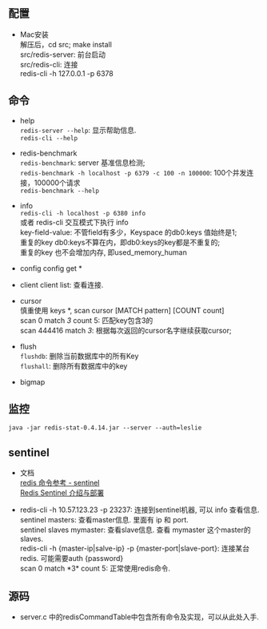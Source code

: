 ## 配置 ##
  * Mac安装  
    解压后，cd src;   make install  
    src/redis-server:  前台启动  
    src/redis-cli:  连接  
    redis-cli -h 127.0.0.1 -p 6378  

## 命令 ##
  * help  
  `redis-server --help`: 显示帮助信息.  
  `redis-cli --help`  

  * redis-benchmark  
  `redis-benchmark`: server 基准信息检测;  
  `redis-benchmark -h localhost -p 6379 -c 100 -n 100000`: 100个并发连接，100000个请求   
  `redis-benchmark --help`  

  * info  
  `redis-cli -h localhost -p 6380 info`  
  或者 redis-cli 交互模式下执行  info  
  key-field-value: 不管field有多少，Keyspace 的db0:keys 值始终是1;  
  重复的key db0:keys不算在内，即db0:keys的key都是不重复的;  
  重复的key 也不会增加内存, 即used_memory_human  

  * config
  config get *
  * client
  client list:  查看连接.

  * cursor  
  慎重使用 keys *,  scan cursor [MATCH pattern] [COUNT count]  
  scan 0 match *3* count 5:   匹配key包含3的  
  scan 444416 match *3*: 根据每次返回的cursor名字继续获取cursor;  
  
  * flush  
  `flushdb`: 删除当前数据库中的所有Key  
  `flushall`: 删除所有数据库中的key  
  
  * bigmap
  

## 监控 ##
  `java -jar redis-stat-0.4.14.jar --server --auth=leslie`

## sentinel ##
  * 文档  
  [redis 命令参考 - sentinel](http://doc.redisfans.com/topic/sentinel.html)  
  [Redis Sentinel 介绍与部署](https://blog.csdn.net/men_wen/article/details/72724406)

  * redis-cli -h 10.57.123.23 -p 23237:  连接到sentinel机器, 可以 info 查看信息.  
    sentinel masters: 查看master信息. 里面有 ip 和 port.  
    sentinel slaves mymaster:  查看slave信息. 查看 mymaster 这个master的slaves.  
    redis-cli -h {master-ip|salve-ip} -p {master-port|slave-port}: 连接某台redis. 可能需要auth {password}  
    scan 0 match \*3\* count 5: 正常使用redis命令.  

## 源码 ##
  * server.c 中的redisCommandTable中包含所有命令及实现，可以从此处入手.  

